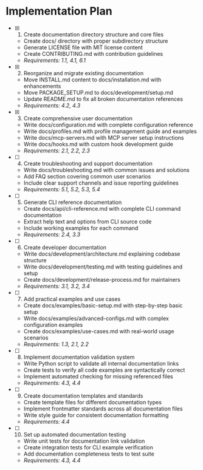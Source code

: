 # Implementation Plan

- [x] 1. Create documentation directory structure and core files

  - Create docs/ directory with proper subdirectory structure
  - Generate LICENSE file with MIT license content
  - Create CONTRIBUTING.md with contribution guidelines
  - _Requirements: 1.1, 4.1, 6.1_

- [x] 2. Reorganize and migrate existing documentation

  - Move INSTALL.md content to docs/installation.md with enhancements
  - Move PACKAGE_SETUP.md to docs/development/setup.md
  - Update README.md to fix all broken documentation references
  - _Requirements: 4.2, 4.3_

- [x] 3. Create comprehensive user documentation

  - Write docs/configuration.md with complete configuration reference
  - Write docs/profiles.md with profile management guide and examples
  - Write docs/mcp-servers.md with MCP server setup instructions
  - Write docs/hooks.md with custom hook development guide
  - _Requirements: 2.1, 2.2, 2.3_

- [ ] 4. Create troubleshooting and support documentation

  - Write docs/troubleshooting.md with common issues and solutions
  - Add FAQ section covering common user scenarios
  - Include clear support channels and issue reporting guidelines
  - _Requirements: 5.1, 5.2, 5.3, 5.4_

- [ ] 5. Generate CLI reference documentation

  - Create docs/api/cli-reference.md with complete CLI command documentation
  - Extract help text and options from CLI source code
  - Include working examples for each command
  - _Requirements: 2.4, 3.3_

- [ ] 6. Create developer documentation

  - Write docs/development/architecture.md explaining codebase structure
  - Write docs/development/testing.md with testing guidelines and setup
  - Create docs/development/release-process.md for maintainers
  - _Requirements: 3.1, 3.2, 3.4_

- [ ] 7. Add practical examples and use cases

  - Create docs/examples/basic-setup.md with step-by-step basic setup
  - Write docs/examples/advanced-configs.md with complex configuration examples
  - Create docs/examples/use-cases.md with real-world usage scenarios
  - _Requirements: 1.3, 2.1, 2.2_

- [ ] 8. Implement documentation validation system

  - Write Python script to validate all internal documentation links
  - Create tests to verify all code examples are syntactically correct
  - Implement automated checking for missing referenced files
  - _Requirements: 4.3, 4.4_

- [ ] 9. Create documentation templates and standards

  - Create template files for different documentation types
  - Implement frontmatter standards across all documentation files
  - Write style guide for consistent documentation formatting
  - _Requirements: 4.4_

- [ ] 10. Set up automated documentation testing
  - Write unit tests for documentation link validation
  - Create integration tests for CLI example verification
  - Add documentation completeness tests to test suite
  - _Requirements: 4.3, 4.4_
